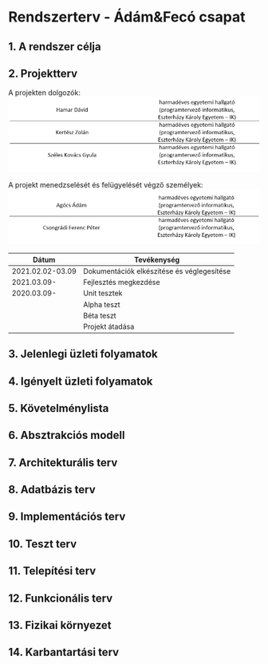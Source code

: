 # Rendszerterv - Ádám&Fecó csapat

## 1.  A rendszer célja
 
## 2.  Projektterv

A projekten dolgozók:
![projektVezetok](Kepek/members.png)

A projekt menedzselését és felügyelését végző személyek:
![projektVezetok](Kepek/managers.png)

|  Dátum | Tevékenység  |
|-----------------------|--------------------------|
|    2021.02.02-03.09   | Dokumentációk elkészítése és véglegesítése | 
|         2021.03.09-         |Fejlesztés megkezdése|
|         2020.03.09-         |Unit tesztek| 
|                |Alpha teszt|
|                |Béta teszt|
|                  |Projekt átadása|

## 3. Jelenlegi üzleti folyamatok
 
## 4. Igényelt üzleti folyamatok
 
## 5. Követelménylista
 
## 6. Absztrakciós modell
 
## 7. Architekturális terv
 
## 8. Adatbázis terv
 
## 9. Implementációs terv
 
## 10. Teszt terv
 
## 11. Telepítési terv
 
## 12. Funkcionális terv
 
## 13. Fizikai környezet
 
## 14. Karbantartási terv